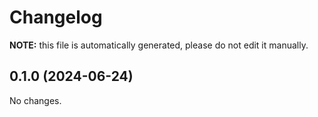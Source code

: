 # Changelog

**NOTE:** this file is automatically generated, please do not edit it manually.

## 0.1.0 (2024-06-24)

No changes.
